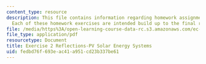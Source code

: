 ```yaml
---
content_type: resource
description: This file contains information regarding homework assignment instructions.
  Each of these homework exercises are intended build up to the final report.
file: /media/https%3A/open-learning-course-data-rc.s3.amazonaws.com/ec-s07-photovoltaic-solar-energy-systems-fall-2004/fedbd76f693eac41a951cd23b337be61_MITEC_S07F04_ex_2_reflect.pdf
file_type: application/pdf
resourcetype: Document
title: Exercise 2 Reflections-PV Solar Energy Systems
uid: fedbd76f-693e-ac41-a951-cd23b337be61
---
```

